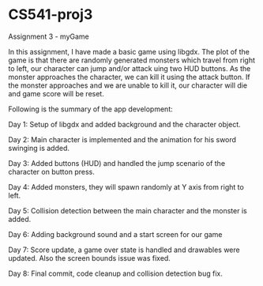 # CS541-proj3
Assignment 3 - myGame

In this assignment, I have made a basic game using libgdx. The plot of the game is that there are randomly generated monsters which travel from right to left, our character can jump and/or attack uing two HUD buttons. As the monster approaches the character, we can kill it using the attack button. If the monster approaches and we are unable to kill it, our character will die and game score will be reset.

Following is the summary of the app development:

Day 1: Setup of libgdx and added background and the character object.

Day 2: Main character is implemented and the animation for his sword swinging is added.

Day 3: Added buttons (HUD) and handled the jump scenario of the character on button press. 

Day 4: Added monsters, they will spawn randomly at Y axis from right to left.

Day 5: Collision detection between the main character and the monster is added.

Day 6: Adding background sound and a start screen for our game

Day 7: Score update, a game over state is handled and drawables were updated. Also the screen bounds issue was fixed.

Day 8: Final commit, code cleanup and collision detection bug fix.
